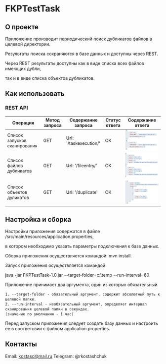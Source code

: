 # FKPTestTask

## О проекте

Приложение производит периодический поиск дубликатов файлов в целевой директории.

Результаты поиска сохраняются в базе данных и доступны через REST.

Через REST результаты доступны как в виде списка всех файлов имеющих дубли,

так и в виде списка объектов дубликатов.

## Как использовать
### REST API 
| Операция | Метод запроса | Содержание запроса | Статус ответа | Содержание ответа |
|--|--|--|--|--|
| Список запусков сканирования | GET | **Url**: '/taskexecution/' | OK | ![](/image/tasks.png)|
| Список файлов дубликатов | GET | **Url**: '/fileentry/' | OK | ![](/image/files.png) |
| Список объектов дуликатов | GET | **Url**: '/duplicate' | OK | ![](/image/duplicates.png)|

## Настройка и сборка

Настройки приложения содержатся в файле /src/main/resources/application.properties,

в котором необходимо указать параметры подключения к базе данных.

Сборка приложения осуществляется командой: mvn install.

Запуск приложения осуществляется командой:

java -jar FKPTestTask-1.0.jar --target-folder=c:\temp --run-interval=60

Приложение принимает два аргумента, один из которых обязательный.

    1. --target-folder - обязательный аргумент, содержит абсолютный путь к целевой папке.
    2. --run-interval - необязательный аргумент, определяет интервал сканирования целевой папки в секундах.
    (значение по умолчанию - 1 час)

Перед запуском приложения следует создать базу данных и настроить ее в соответсвии с файлом application.properties.

## Контакты

Email: kostasc@mail.ru
Telegram: @rkostashchuk